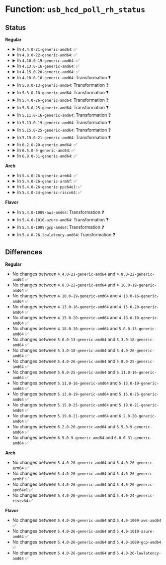 # Function: <code>usb_hcd_poll_rh_status</code>

## Status
<b>Regular</b>
<ul>
<li>
<details>
<summary>In <code>4.4.0-21-generic-amd64</code>: ✅</summary>

```c
void usb_hcd_poll_rh_status(struct usb_hcd * hcd)
```

```json
{
  "name": "usb_hcd_poll_rh_status",
  "collision_type": "Unique Global",
  "inline_type": "No",
  "funcs": [
    {
      "addr": 18446744071585189872,
      "name": "usb_hcd_poll_rh_status",
      "external": true,
      "loc": "drivers/usb/core/hcd.c:756",
      "file": "drivers/usb/core/hcd.c",
      "inline": "seen, unknown",
      "caller_inline": [],
      "caller_func": [
        "drivers/usb/core/hcd.c:rh_timer_func",
        "drivers/usb/core/hcd.c:usb_add_hcd",
        "drivers/usb/host/ehci-hcd.c:ehci_irq",
        "drivers/usb/host/ohci-hcd.c:ohci_bus_resume",
        "drivers/usb/host/ohci-hcd.c:ohci_irq",
        "drivers/usb/host/uhci-hcd.c:uhci_irq",
        "drivers/usb/host/uhci-hcd.c:uhci_pci_resume",
        "drivers/usb/host/xhci.c:compliance_mode_recovery",
        "drivers/usb/host/xhci.c:xhci_resume",
        "drivers/usb/host/xhci.c:xhci_resume",
        "drivers/usb/host/xhci-ring.c:xhci_irq"
      ]
    }
  ],
  "symbols": [
    {
      "addr": 18446744071585189872,
      "name": "usb_hcd_poll_rh_status",
      "section": ".text",
      "bind": "STB_GLOBAL",
      "size": 351
    }
  ]
}
```
</details>
</li>
<li>
<details>
<summary>In <code>4.8.0-22-generic-amd64</code>: ✅</summary>

```c
void usb_hcd_poll_rh_status(struct usb_hcd * hcd)
```

```json
{
  "name": "usb_hcd_poll_rh_status",
  "collision_type": "Unique Global",
  "inline_type": "No",
  "funcs": [
    {
      "addr": 18446744071585581920,
      "name": "usb_hcd_poll_rh_status",
      "external": true,
      "loc": "drivers/usb/core/hcd.c:755",
      "file": "drivers/usb/core/hcd.c",
      "inline": "seen, unknown",
      "caller_inline": [],
      "caller_func": [
        "drivers/usb/core/hcd.c:usb_add_hcd",
        "drivers/usb/core/hcd.c:rh_timer_func",
        "drivers/usb/host/ehci-hcd.c:ehci_irq",
        "drivers/usb/host/ohci-hcd.c:ohci_irq",
        "drivers/usb/host/ohci-hcd.c:ohci_bus_resume",
        "drivers/usb/host/uhci-hcd.c:uhci_pci_resume",
        "drivers/usb/host/uhci-hcd.c:uhci_irq",
        "drivers/usb/host/xhci.c:xhci_resume",
        "drivers/usb/host/xhci.c:xhci_resume",
        "drivers/usb/host/xhci.c:compliance_mode_recovery",
        "drivers/usb/host/xhci-ring.c:xhci_irq"
      ]
    }
  ],
  "symbols": [
    {
      "addr": 18446744071585581920,
      "name": "usb_hcd_poll_rh_status",
      "section": ".text",
      "bind": "STB_GLOBAL",
      "size": 353
    }
  ]
}
```
</details>
</li>
<li>
<details>
<summary>In <code>4.10.0-19-generic-amd64</code>: ✅</summary>

```c
void usb_hcd_poll_rh_status(struct usb_hcd * hcd)
```

```json
{
  "name": "usb_hcd_poll_rh_status",
  "collision_type": "Unique Global",
  "inline_type": "No",
  "funcs": [
    {
      "addr": 18446744071585769568,
      "name": "usb_hcd_poll_rh_status",
      "external": true,
      "loc": "drivers/usb/core/hcd.c:756",
      "file": "drivers/usb/core/hcd.c",
      "inline": "seen, unknown",
      "caller_inline": [],
      "caller_func": [
        "drivers/usb/core/hcd.c:usb_add_hcd",
        "drivers/usb/core/hcd.c:rh_timer_func",
        "drivers/usb/host/ehci-hcd.c:ehci_irq",
        "drivers/usb/host/ohci-hcd.c:ohci_irq",
        "drivers/usb/host/ohci-hcd.c:ohci_bus_resume",
        "drivers/usb/host/uhci-hcd.c:uhci_pci_resume",
        "drivers/usb/host/uhci-hcd.c:uhci_irq",
        "drivers/usb/host/xhci.c:xhci_resume",
        "drivers/usb/host/xhci.c:xhci_resume",
        "drivers/usb/host/xhci.c:compliance_mode_recovery",
        "drivers/usb/host/xhci-ring.c:xhci_irq"
      ]
    }
  ],
  "symbols": [
    {
      "addr": 18446744071585769568,
      "name": "usb_hcd_poll_rh_status",
      "section": ".text",
      "bind": "STB_GLOBAL",
      "size": 353
    }
  ]
}
```
</details>
</li>
<li>
<details>
<summary>In <code>4.13.0-16-generic-amd64</code>: ✅</summary>

```c
void usb_hcd_poll_rh_status(struct usb_hcd * hcd)
```

```json
{
  "name": "usb_hcd_poll_rh_status",
  "collision_type": "Unique Global",
  "inline_type": "No",
  "funcs": [
    {
      "addr": 18446744071585856208,
      "name": "usb_hcd_poll_rh_status",
      "external": true,
      "loc": "drivers/usb/core/hcd.c:760",
      "file": "drivers/usb/core/hcd.c",
      "inline": "seen, unknown",
      "caller_inline": [],
      "caller_func": [
        "drivers/usb/core/hcd.c:usb_add_hcd",
        "drivers/usb/core/hcd.c:rh_timer_func",
        "drivers/usb/host/ehci-hcd.c:ehci_irq",
        "drivers/usb/host/ohci-hcd.c:ohci_irq",
        "drivers/usb/host/ohci-hcd.c:ohci_bus_resume",
        "drivers/usb/host/uhci-hcd.c:uhci_pci_resume",
        "drivers/usb/host/uhci-hcd.c:uhci_irq",
        "drivers/usb/host/xhci.c:xhci_resume",
        "drivers/usb/host/xhci.c:xhci_resume",
        "drivers/usb/host/xhci.c:compliance_mode_recovery",
        "drivers/usb/host/xhci-ring.c:xhci_irq"
      ]
    }
  ],
  "symbols": [
    {
      "addr": 18446744071585856208,
      "name": "usb_hcd_poll_rh_status",
      "section": ".text",
      "bind": "STB_GLOBAL",
      "size": 438
    }
  ]
}
```
</details>
</li>
<li>
<details>
<summary>In <code>4.15.0-20-generic-amd64</code>: ✅</summary>

```c
void usb_hcd_poll_rh_status(struct usb_hcd * hcd)
```

```json
{
  "name": "usb_hcd_poll_rh_status",
  "collision_type": "Unique Global",
  "inline_type": "No",
  "funcs": [
    {
      "addr": 18446744071586296128,
      "name": "usb_hcd_poll_rh_status",
      "external": true,
      "loc": "drivers/usb/core/hcd.c:747",
      "file": "drivers/usb/core/hcd.c",
      "inline": "seen, unknown",
      "caller_inline": [],
      "caller_func": [
        "drivers/usb/core/hcd.c:usb_add_hcd",
        "drivers/usb/core/hcd.c:rh_timer_func",
        "drivers/usb/host/ehci-hcd.c:ehci_irq",
        "drivers/usb/host/ohci-hcd.c:ohci_irq",
        "drivers/usb/host/ohci-hcd.c:ohci_bus_resume",
        "drivers/usb/host/uhci-hcd.c:uhci_pci_resume",
        "drivers/usb/host/uhci-hcd.c:uhci_irq",
        "drivers/usb/host/xhci.c:xhci_resume",
        "drivers/usb/host/xhci.c:xhci_resume",
        "drivers/usb/host/xhci.c:compliance_mode_recovery",
        "drivers/usb/host/xhci-ring.c:xhci_irq"
      ]
    }
  ],
  "symbols": [
    {
      "addr": 18446744071586296128,
      "name": "usb_hcd_poll_rh_status",
      "section": ".text",
      "bind": "STB_GLOBAL",
      "size": 444
    }
  ]
}
```
</details>
</li>
<li>
<details>
<summary>In <code>4.18.0-10-generic-amd64</code>: Transformation ❓</summary>

```c
void usb_hcd_poll_rh_status(struct usb_hcd * hcd)
```

```json
{
  "name": "usb_hcd_poll_rh_status",
  "collision_type": "Unique Global",
  "inline_type": "No",
  "funcs": [
    {
      "addr": 0,
      "name": "usb_hcd_poll_rh_status",
      "external": true,
      "loc": "drivers/usb/core/hcd.c:749",
      "file": "drivers/usb/core/hcd.c",
      "inline": "seen, unknown",
      "caller_inline": [],
      "caller_func": [
        "drivers/usb/core/hcd.c:usb_add_hcd",
        "drivers/usb/core/hcd.c:rh_timer_func",
        "drivers/usb/host/ehci-hcd.c:ehci_irq",
        "drivers/usb/host/ohci-hcd.c:ohci_irq",
        "drivers/usb/host/ohci-hcd.c:ohci_bus_resume",
        "drivers/usb/host/uhci-hcd.c:uhci_pci_resume",
        "drivers/usb/host/uhci-hcd.c:uhci_irq",
        "drivers/usb/host/xhci.c:xhci_resume",
        "drivers/usb/host/xhci.c:xhci_resume",
        "drivers/usb/host/xhci.c:compliance_mode_recovery"
      ]
    }
  ],
  "symbols": [
    {
      "addr": 18446744071586565511,
      "name": "usb_hcd_poll_rh_status.cold.38",
      "section": ".text",
      "bind": "STB_LOCAL",
      "size": 12
    },
    {
      "addr": 18446744071586553616,
      "name": "usb_hcd_poll_rh_status",
      "section": ".text",
      "bind": "STB_GLOBAL",
      "size": 415
    }
  ]
}
```
</details>
</li>
<li>
<details>
<summary>In <code>5.0.0-13-generic-amd64</code>: Transformation ❓</summary>

```c
void usb_hcd_poll_rh_status(struct usb_hcd * hcd)
```

```json
{
  "name": "usb_hcd_poll_rh_status",
  "collision_type": "Unique Global",
  "inline_type": "No",
  "funcs": [
    {
      "addr": 0,
      "name": "usb_hcd_poll_rh_status",
      "external": true,
      "loc": "drivers/usb/core/hcd.c:749",
      "file": "drivers/usb/core/hcd.c",
      "inline": "seen, unknown",
      "caller_inline": [],
      "caller_func": [
        "drivers/usb/core/hcd.c:usb_add_hcd",
        "drivers/usb/core/hcd.c:rh_timer_func",
        "drivers/usb/host/ehci-hcd.c:ehci_irq",
        "drivers/usb/host/ohci-hcd.c:ohci_irq",
        "drivers/usb/host/ohci-hcd.c:ohci_bus_resume",
        "drivers/usb/host/uhci-hcd.c:uhci_pci_resume",
        "drivers/usb/host/uhci-hcd.c:uhci_irq",
        "drivers/usb/host/xhci.c:xhci_resume",
        "drivers/usb/host/xhci.c:xhci_resume",
        "drivers/usb/host/xhci.c:compliance_mode_recovery"
      ]
    }
  ],
  "symbols": [
    {
      "addr": 18446744071586714439,
      "name": "usb_hcd_poll_rh_status.cold.41",
      "section": ".text",
      "bind": "STB_LOCAL",
      "size": 12
    },
    {
      "addr": 18446744071586702480,
      "name": "usb_hcd_poll_rh_status",
      "section": ".text",
      "bind": "STB_GLOBAL",
      "size": 415
    }
  ]
}
```
</details>
</li>
<li>
<details>
<summary>In <code>5.3.0-18-generic-amd64</code>: Transformation ❓</summary>

```c
void usb_hcd_poll_rh_status(struct usb_hcd * hcd)
```

```json
{
  "name": "usb_hcd_poll_rh_status",
  "collision_type": "Unique Global",
  "inline_type": "No",
  "funcs": [
    {
      "addr": 0,
      "name": "usb_hcd_poll_rh_status",
      "external": true,
      "loc": "drivers/usb/core/hcd.c:752",
      "file": "drivers/usb/core/hcd.c",
      "inline": "seen, unknown",
      "caller_inline": [],
      "caller_func": [
        "drivers/usb/core/hcd.c:usb_add_hcd",
        "drivers/usb/core/hcd.c:rh_timer_func",
        "drivers/usb/host/ehci-hcd.c:ehci_irq",
        "drivers/usb/host/ohci-hcd.c:ohci_irq",
        "drivers/usb/host/ohci-hcd.c:ohci_bus_resume",
        "drivers/usb/host/uhci-hcd.c:uhci_pci_resume",
        "drivers/usb/host/uhci-hcd.c:uhci_irq",
        "drivers/usb/host/xhci.c:xhci_resume",
        "drivers/usb/host/xhci.c:xhci_resume",
        "drivers/usb/host/xhci.c:compliance_mode_recovery"
      ]
    }
  ],
  "symbols": [
    {
      "addr": 18446744071586967746,
      "name": "usb_hcd_poll_rh_status.cold",
      "section": ".text",
      "bind": "STB_LOCAL",
      "size": 12
    },
    {
      "addr": 18446744071586957840,
      "name": "usb_hcd_poll_rh_status",
      "section": ".text",
      "bind": "STB_GLOBAL",
      "size": 415
    }
  ]
}
```
</details>
</li>
<li>
<details>
<summary>In <code>5.4.0-26-generic-amd64</code>: Transformation ❓</summary>

```c
void usb_hcd_poll_rh_status(struct usb_hcd * hcd)
```

```json
{
  "name": "usb_hcd_poll_rh_status",
  "collision_type": "Unique Global",
  "inline_type": "No",
  "funcs": [
    {
      "addr": 0,
      "name": "usb_hcd_poll_rh_status",
      "external": true,
      "loc": "drivers/usb/core/hcd.c:752",
      "file": "drivers/usb/core/hcd.c",
      "inline": "seen, unknown",
      "caller_inline": [],
      "caller_func": [
        "drivers/usb/core/hcd.c:usb_add_hcd",
        "drivers/usb/core/hcd.c:rh_timer_func",
        "drivers/usb/host/ehci-hcd.c:ehci_irq",
        "drivers/usb/host/ohci-hcd.c:ohci_irq",
        "drivers/usb/host/ohci-hcd.c:ohci_bus_resume",
        "drivers/usb/host/uhci-hcd.c:uhci_pci_resume",
        "drivers/usb/host/uhci-hcd.c:uhci_irq",
        "drivers/usb/host/xhci.c:xhci_resume",
        "drivers/usb/host/xhci.c:xhci_resume",
        "drivers/usb/host/xhci.c:compliance_mode_recovery"
      ]
    }
  ],
  "symbols": [
    {
      "addr": 18446744071587166786,
      "name": "usb_hcd_poll_rh_status.cold",
      "section": ".text",
      "bind": "STB_LOCAL",
      "size": 12
    },
    {
      "addr": 18446744071587156528,
      "name": "usb_hcd_poll_rh_status",
      "section": ".text",
      "bind": "STB_GLOBAL",
      "size": 415
    }
  ]
}
```
</details>
</li>
<li>
<details>
<summary>In <code>5.8.0-25-generic-amd64</code>: Transformation ❓</summary>

```c
void usb_hcd_poll_rh_status(struct usb_hcd * hcd)
```

```json
{
  "name": "usb_hcd_poll_rh_status",
  "collision_type": "Unique Global",
  "inline_type": "No",
  "funcs": [
    {
      "addr": 0,
      "name": "usb_hcd_poll_rh_status",
      "external": true,
      "loc": "drivers/usb/core/hcd.c:753",
      "file": "drivers/usb/core/hcd.c",
      "inline": "seen, unknown",
      "caller_inline": [],
      "caller_func": [
        "drivers/usb/core/hcd.c:usb_add_hcd",
        "drivers/usb/core/hcd.c:rh_timer_func",
        "drivers/usb/host/ehci-hcd.c:ehci_irq",
        "drivers/usb/host/ohci-hcd.c:ohci_irq",
        "drivers/usb/host/ohci-hcd.c:ohci_bus_resume",
        "drivers/usb/host/uhci-hcd.c:uhci_pci_resume",
        "drivers/usb/host/uhci-hcd.c:uhci_irq",
        "drivers/usb/host/xhci.c:xhci_resume",
        "drivers/usb/host/xhci.c:xhci_resume",
        "drivers/usb/host/xhci.c:compliance_mode_recovery",
        "drivers/usb/host/xhci-ring.c:handle_port_status"
      ]
    }
  ],
  "symbols": [
    {
      "addr": 18446744071588017084,
      "name": "usb_hcd_poll_rh_status.cold",
      "section": ".text",
      "bind": "STB_LOCAL",
      "size": 12
    },
    {
      "addr": 18446744071588008544,
      "name": "usb_hcd_poll_rh_status",
      "section": ".text",
      "bind": "STB_GLOBAL",
      "size": 455
    }
  ]
}
```
</details>
</li>
<li>
<details>
<summary>In <code>5.11.0-16-generic-amd64</code>: Transformation ❓</summary>

```c
void usb_hcd_poll_rh_status(struct usb_hcd * hcd)
```

```json
{
  "name": "usb_hcd_poll_rh_status",
  "collision_type": "Unique Global",
  "inline_type": "No",
  "funcs": [
    {
      "addr": 0,
      "name": "usb_hcd_poll_rh_status",
      "external": true,
      "loc": "drivers/usb/core/hcd.c:752",
      "file": "drivers/usb/core/hcd.c",
      "inline": "seen, unknown",
      "caller_inline": [],
      "caller_func": [
        "drivers/usb/core/hcd.c:usb_add_hcd",
        "drivers/usb/core/hcd.c:rh_timer_func",
        "drivers/usb/host/ehci-hcd.c:ehci_irq",
        "drivers/usb/host/ohci-hcd.c:ohci_irq",
        "drivers/usb/host/ohci-hcd.c:ohci_bus_resume",
        "drivers/usb/host/uhci-hcd.c:uhci_pci_resume",
        "drivers/usb/host/uhci-hcd.c:uhci_irq",
        "drivers/usb/host/xhci.c:xhci_resume",
        "drivers/usb/host/xhci.c:xhci_resume",
        "drivers/usb/host/xhci.c:compliance_mode_recovery",
        "drivers/usb/host/xhci-ring.c:handle_port_status"
      ]
    }
  ],
  "symbols": [
    {
      "addr": 18446744071591545321,
      "name": "usb_hcd_poll_rh_status.cold",
      "section": ".text",
      "bind": "STB_LOCAL",
      "size": 12
    },
    {
      "addr": 18446744071588060752,
      "name": "usb_hcd_poll_rh_status",
      "section": ".text",
      "bind": "STB_GLOBAL",
      "size": 455
    }
  ]
}
```
</details>
</li>
<li>
<details>
<summary>In <code>5.13.0-19-generic-amd64</code>: Transformation ❓</summary>

```c
void usb_hcd_poll_rh_status(struct usb_hcd * hcd)
```

```json
{
  "name": "usb_hcd_poll_rh_status",
  "collision_type": "Unique Global",
  "inline_type": "No",
  "funcs": [
    {
      "addr": 0,
      "name": "usb_hcd_poll_rh_status",
      "external": true,
      "loc": "drivers/usb/core/hcd.c:752",
      "file": "drivers/usb/core/hcd.c",
      "inline": "seen, unknown",
      "caller_inline": [],
      "caller_func": [
        "drivers/usb/core/hcd.c:usb_add_hcd",
        "drivers/usb/core/hcd.c:rh_timer_func",
        "drivers/usb/host/ehci-hcd.c:ehci_irq",
        "drivers/usb/host/ohci-hcd.c:ohci_irq",
        "drivers/usb/host/ohci-hcd.c:ohci_bus_resume",
        "drivers/usb/host/uhci-hcd.c:uhci_pci_resume",
        "drivers/usb/host/uhci-hcd.c:uhci_irq",
        "drivers/usb/host/xhci.c:xhci_resume",
        "drivers/usb/host/xhci.c:xhci_resume",
        "drivers/usb/host/xhci.c:compliance_mode_recovery",
        "drivers/usb/host/xhci-ring.c:handle_port_status"
      ]
    }
  ],
  "symbols": [
    {
      "addr": 18446744071591487429,
      "name": "usb_hcd_poll_rh_status.cold",
      "section": ".text",
      "bind": "STB_LOCAL",
      "size": 12
    },
    {
      "addr": 18446744071587942800,
      "name": "usb_hcd_poll_rh_status",
      "section": ".text",
      "bind": "STB_GLOBAL",
      "size": 455
    }
  ]
}
```
</details>
</li>
<li>
<details>
<summary>In <code>5.15.0-25-generic-amd64</code>: Transformation ❓</summary>

```c
void usb_hcd_poll_rh_status(struct usb_hcd * hcd)
```

```json
{
  "name": "usb_hcd_poll_rh_status",
  "collision_type": "Unique Global",
  "inline_type": "No",
  "funcs": [
    {
      "addr": 0,
      "name": "usb_hcd_poll_rh_status",
      "external": true,
      "loc": "drivers/usb/core/hcd.c:752",
      "file": "drivers/usb/core/hcd.c",
      "inline": "seen, unknown",
      "caller_inline": [],
      "caller_func": [
        "drivers/usb/core/hcd.c:usb_add_hcd",
        "drivers/usb/core/hcd.c:rh_timer_func",
        "drivers/usb/host/ehci-hcd.c:ehci_irq",
        "drivers/usb/host/ohci-hcd.c:ohci_irq",
        "drivers/usb/host/ohci-hcd.c:ohci_bus_resume",
        "drivers/usb/host/uhci-hcd.c:uhci_pci_resume",
        "drivers/usb/host/uhci-hcd.c:uhci_irq",
        "drivers/usb/host/xhci.c:xhci_resume",
        "drivers/usb/host/xhci.c:xhci_resume",
        "drivers/usb/host/xhci.c:compliance_mode_recovery",
        "drivers/usb/host/xhci-ring.c:handle_port_status"
      ]
    }
  ],
  "symbols": [
    {
      "addr": 18446744071592565086,
      "name": "usb_hcd_poll_rh_status.cold",
      "section": ".text",
      "bind": "STB_LOCAL",
      "size": 12
    },
    {
      "addr": 18446744071588553264,
      "name": "usb_hcd_poll_rh_status",
      "section": ".text",
      "bind": "STB_GLOBAL",
      "size": 502
    }
  ]
}
```
</details>
</li>
<li>
<details>
<summary>In <code>5.19.0-21-generic-amd64</code>: Transformation ❓</summary>

```c
void usb_hcd_poll_rh_status(struct usb_hcd * hcd)
```

```json
{
  "name": "usb_hcd_poll_rh_status",
  "collision_type": "Unique Global",
  "inline_type": "No",
  "funcs": [
    {
      "addr": 0,
      "name": "usb_hcd_poll_rh_status",
      "external": true,
      "loc": "drivers/usb/core/hcd.c:752",
      "file": "drivers/usb/core/hcd.c",
      "inline": "seen, unknown",
      "caller_inline": [],
      "caller_func": [
        "drivers/usb/core/hcd.c:usb_add_hcd",
        "drivers/usb/core/hcd.c:usb_add_hcd",
        "drivers/usb/core/hcd.c:rh_timer_func",
        "drivers/usb/host/ehci-hcd.c:ehci_irq",
        "drivers/usb/host/ohci-hcd.c:ohci_irq",
        "drivers/usb/host/ohci-hcd.c:ohci_bus_resume",
        "drivers/usb/host/uhci-hcd.c:uhci_pci_resume",
        "drivers/usb/host/uhci-hcd.c:uhci_irq",
        "drivers/usb/host/xhci.c:xhci_resume",
        "drivers/usb/host/xhci.c:xhci_resume",
        "drivers/usb/host/xhci.c:compliance_mode_recovery",
        "drivers/usb/host/xhci-ring.c:handle_port_status"
      ]
    }
  ],
  "symbols": [
    {
      "addr": 18446744071594443895,
      "name": "usb_hcd_poll_rh_status.cold",
      "section": ".text",
      "bind": "STB_LOCAL",
      "size": 12
    },
    {
      "addr": 18446744071589964800,
      "name": "usb_hcd_poll_rh_status",
      "section": ".text",
      "bind": "STB_GLOBAL",
      "size": 523
    }
  ]
}
```
</details>
</li>
<li>
<details>
<summary>In <code>6.2.0-20-generic-amd64</code>: ✅</summary>

```c
void usb_hcd_poll_rh_status(struct usb_hcd * hcd)
```

```json
{
  "name": "usb_hcd_poll_rh_status",
  "collision_type": "Unique Global",
  "inline_type": "No",
  "funcs": [
    {
      "addr": 18446744071591556112,
      "name": "usb_hcd_poll_rh_status",
      "external": true,
      "loc": "drivers/usb/core/hcd.c:752",
      "file": "drivers/usb/core/hcd.c",
      "inline": "seen, unknown",
      "caller_inline": [],
      "caller_func": [
        "drivers/usb/core/hcd.c:usb_add_hcd",
        "drivers/usb/core/hcd.c:usb_add_hcd",
        "drivers/usb/core/hcd.c:rh_timer_func",
        "drivers/usb/host/ehci-hcd.c:ehci_irq",
        "drivers/usb/host/ohci-hcd.c:ohci_irq",
        "drivers/usb/host/ohci-hcd.c:ohci_bus_resume",
        "drivers/usb/host/uhci-hcd.c:uhci_pci_resume",
        "drivers/usb/host/uhci-hcd.c:uhci_irq",
        "drivers/usb/host/xhci.c:xhci_resume",
        "drivers/usb/host/xhci.c:xhci_resume",
        "drivers/usb/host/xhci.c:compliance_mode_recovery",
        "drivers/usb/host/xhci-ring.c:handle_port_status"
      ]
    }
  ],
  "symbols": [
    {
      "addr": 18446744071591556112,
      "name": "usb_hcd_poll_rh_status",
      "section": ".text",
      "bind": "STB_GLOBAL",
      "size": 535
    }
  ]
}
```
</details>
</li>
<li>
<details>
<summary>In <code>6.5.0-9-generic-amd64</code>: ✅</summary>

```c
void usb_hcd_poll_rh_status(struct usb_hcd * hcd)
```

```json
{
  "name": "usb_hcd_poll_rh_status",
  "collision_type": "Unique Global",
  "inline_type": "No",
  "funcs": [
    {
      "addr": 18446744071591977856,
      "name": "usb_hcd_poll_rh_status",
      "external": true,
      "loc": "drivers/usb/core/hcd.c:752",
      "file": "drivers/usb/core/hcd.c",
      "inline": "seen, unknown",
      "caller_inline": [],
      "caller_func": [
        "drivers/usb/core/hcd.c:usb_add_hcd",
        "drivers/usb/core/hcd.c:usb_add_hcd",
        "drivers/usb/core/hcd.c:rh_timer_func",
        "drivers/usb/host/ehci-hcd.c:ehci_irq",
        "drivers/usb/host/ohci-hcd.c:ohci_irq",
        "drivers/usb/host/ohci-hcd.c:ohci_bus_resume",
        "drivers/usb/host/uhci-hcd.c:uhci_pci_resume",
        "drivers/usb/host/uhci-hcd.c:uhci_irq",
        "drivers/usb/host/xhci.c:xhci_resume",
        "drivers/usb/host/xhci.c:xhci_resume",
        "drivers/usb/host/xhci.c:compliance_mode_recovery",
        "drivers/usb/host/xhci-ring.c:handle_port_status"
      ]
    }
  ],
  "symbols": [
    {
      "addr": 18446744071591977856,
      "name": "usb_hcd_poll_rh_status",
      "section": ".text",
      "bind": "STB_GLOBAL",
      "size": 535
    }
  ]
}
```
</details>
</li>
<li>
<details>
<summary>In <code>6.8.0-31-generic-amd64</code>: ✅</summary>

```c
void usb_hcd_poll_rh_status(struct usb_hcd * hcd)
```

```json
{
  "name": "usb_hcd_poll_rh_status",
  "collision_type": "Unique Global",
  "inline_type": "No",
  "funcs": [
    {
      "addr": 18446744071592717856,
      "name": "usb_hcd_poll_rh_status",
      "external": true,
      "loc": "drivers/usb/core/hcd.c:727",
      "file": "drivers/usb/core/hcd.c",
      "inline": "seen, unknown",
      "caller_inline": [],
      "caller_func": [
        "drivers/usb/core/hcd.c:usb_add_hcd",
        "drivers/usb/core/hcd.c:usb_add_hcd",
        "drivers/usb/core/hcd.c:rh_timer_func",
        "drivers/usb/host/ehci-hcd.c:ehci_irq",
        "drivers/usb/host/ohci-hcd.c:ohci_irq",
        "drivers/usb/host/ohci-hcd.c:ohci_bus_resume",
        "drivers/usb/host/uhci-hcd.c:uhci_pci_resume",
        "drivers/usb/host/uhci-hcd.c:uhci_irq",
        "drivers/usb/host/xhci.c:xhci_resume",
        "drivers/usb/host/xhci.c:xhci_resume",
        "drivers/usb/host/xhci.c:compliance_mode_recovery"
      ]
    }
  ],
  "symbols": [
    {
      "addr": 18446744071592717856,
      "name": "usb_hcd_poll_rh_status",
      "section": ".text",
      "bind": "STB_GLOBAL",
      "size": 525
    }
  ]
}
```
</details>
</li>
</ul>
<b>Arch</b>
<ul>
<li>
<details>
<summary>In <code>5.4.0-26-generic-arm64</code>: ✅</summary>

```c
void usb_hcd_poll_rh_status(struct usb_hcd * hcd)
```

```json
{
  "name": "usb_hcd_poll_rh_status",
  "collision_type": "Unique Global",
  "inline_type": "No",
  "funcs": [
    {
      "addr": 18446603336500238080,
      "name": "usb_hcd_poll_rh_status",
      "external": true,
      "loc": "drivers/usb/core/hcd.c:752",
      "file": "drivers/usb/core/hcd.c",
      "inline": "seen, unknown",
      "caller_inline": [],
      "caller_func": [
        "drivers/usb/core/hcd.c:usb_add_hcd",
        "drivers/usb/core/hcd.c:rh_timer_func",
        "drivers/usb/host/ehci-hcd.c:ehci_irq",
        "drivers/usb/host/ohci-hcd.c:ohci_irq",
        "drivers/usb/host/ohci-hcd.c:ohci_bus_resume",
        "drivers/usb/host/uhci-hcd.c:uhci_pci_resume",
        "drivers/usb/host/uhci-hcd.c:uhci_irq",
        "drivers/usb/host/xhci.c:xhci_resume",
        "drivers/usb/host/xhci.c:xhci_resume",
        "drivers/usb/host/xhci.c:compliance_mode_recovery",
        "drivers/usb/host/xhci.c:compliance_mode_recovery"
      ]
    }
  ],
  "symbols": [
    {
      "addr": 18446603336500238080,
      "name": "usb_hcd_poll_rh_status",
      "section": ".text",
      "bind": "STB_GLOBAL",
      "size": 656
    }
  ]
}
```
</details>
</li>
<li>
<details>
<summary>In <code>5.4.0-26-generic-armhf</code>: ✅</summary>

```c
void usb_hcd_poll_rh_status(struct usb_hcd * hcd)
```

```json
{
  "name": "usb_hcd_poll_rh_status",
  "collision_type": "Unique Global",
  "inline_type": "No",
  "funcs": [
    {
      "addr": 3232710976,
      "name": "usb_hcd_poll_rh_status",
      "external": true,
      "loc": "drivers/usb/core/hcd.c:752",
      "file": "drivers/usb/core/hcd.c",
      "inline": "seen, unknown",
      "caller_inline": [],
      "caller_func": [
        "drivers/usb/core/hcd.c:usb_add_hcd",
        "drivers/usb/core/hcd.c:rh_timer_func",
        "drivers/usb/host/ehci-hcd.c:ehci_irq",
        "drivers/usb/host/ohci-hcd.c:ohci_irq",
        "drivers/usb/host/ohci-hcd.c:ohci_bus_resume",
        "drivers/usb/host/uhci-hcd.c:uhci_pci_resume",
        "drivers/usb/host/uhci-hcd.c:uhci_irq",
        "drivers/usb/host/xhci.c:xhci_resume",
        "drivers/usb/host/xhci.c:xhci_resume",
        "drivers/usb/host/xhci.c:compliance_mode_recovery",
        "drivers/usb/host/xhci-ring.c:handle_port_status",
        "drivers/usb/musb/musb_virthub.c:musb_root_disconnect",
        "drivers/usb/musb/musb_virthub.c:musb_port_reset",
        "drivers/usb/musb/musb_virthub.c:musb_host_finish_resume",
        "drivers/usb/musb/musb_host.c:musb_host_poke_root_hub"
      ]
    }
  ],
  "symbols": [
    {
      "addr": 3232710976,
      "name": "usb_hcd_poll_rh_status",
      "section": ".text",
      "bind": "STB_GLOBAL",
      "size": 416
    }
  ]
}
```
</details>
</li>
<li>
<details>
<summary>In <code>5.4.0-26-generic-ppc64el</code>: ✅</summary>

```c
void usb_hcd_poll_rh_status(struct usb_hcd * hcd)
```

```json
{
  "name": "usb_hcd_poll_rh_status",
  "collision_type": "Unique Global",
  "inline_type": "No",
  "funcs": [
    {
      "addr": 13835058055293526352,
      "name": "usb_hcd_poll_rh_status",
      "external": true,
      "loc": "drivers/usb/core/hcd.c:752",
      "file": "drivers/usb/core/hcd.c",
      "inline": "seen, unknown",
      "caller_inline": [],
      "caller_func": [
        "drivers/usb/core/hcd.c:usb_add_hcd",
        "drivers/usb/core/hcd.c:rh_timer_func",
        "drivers/usb/host/ehci-hcd.c:ehci_irq",
        "drivers/usb/host/ohci-hcd.c:ohci_irq",
        "drivers/usb/host/ohci-hcd.c:ohci_bus_resume",
        "drivers/usb/host/uhci-hcd.c:uhci_pci_resume",
        "drivers/usb/host/uhci-hcd.c:uhci_irq",
        "drivers/usb/host/xhci.c:xhci_resume",
        "drivers/usb/host/xhci.c:xhci_resume",
        "drivers/usb/host/xhci.c:compliance_mode_recovery"
      ]
    }
  ],
  "symbols": [
    {
      "addr": 13835058055293526352,
      "name": "usb_hcd_poll_rh_status",
      "section": ".text",
      "bind": "STB_GLOBAL",
      "size": 640
    }
  ]
}
```
</details>
</li>
<li>
<details>
<summary>In <code>5.4.0-24-generic-riscv64</code>: ✅</summary>

```c
void usb_hcd_poll_rh_status(struct usb_hcd * hcd)
```

```json
{
  "name": "usb_hcd_poll_rh_status",
  "collision_type": "Unique Global",
  "inline_type": "No",
  "funcs": [
    {
      "addr": 18446743936277154318,
      "name": "usb_hcd_poll_rh_status",
      "external": true,
      "loc": "drivers/usb/core/hcd.c:752",
      "file": "drivers/usb/core/hcd.c",
      "inline": "seen, unknown",
      "caller_inline": [],
      "caller_func": [
        "drivers/usb/core/hcd.c:usb_add_hcd",
        "drivers/usb/core/hcd.c:rh_timer_func",
        "drivers/usb/host/ehci-hcd.c:ehci_irq",
        "drivers/usb/host/ohci-hcd.c:ohci_irq",
        "drivers/usb/host/ohci-hcd.c:ohci_bus_resume",
        "drivers/usb/host/uhci-hcd.c:uhci_pci_resume",
        "drivers/usb/host/uhci-hcd.c:uhci_irq",
        "drivers/usb/host/xhci.c:xhci_resume",
        "drivers/usb/host/xhci.c:xhci_resume",
        "drivers/usb/host/xhci.c:compliance_mode_recovery"
      ]
    }
  ],
  "symbols": [
    {
      "addr": 18446743936277154318,
      "name": "usb_hcd_poll_rh_status",
      "section": ".text",
      "bind": "STB_GLOBAL",
      "size": 324
    }
  ]
}
```
</details>
</li>
</ul>
<b>Flavor</b>
<ul>
<li>
<details>
<summary>In <code>5.4.0-1009-aws-amd64</code>: Transformation ❓</summary>

```c
void usb_hcd_poll_rh_status(struct usb_hcd * hcd)
```

```json
{
  "name": "usb_hcd_poll_rh_status",
  "collision_type": "Unique Global",
  "inline_type": "No",
  "funcs": [
    {
      "addr": 0,
      "name": "usb_hcd_poll_rh_status",
      "external": true,
      "loc": "drivers/usb/core/hcd.c:752",
      "file": "drivers/usb/core/hcd.c",
      "inline": "seen, unknown",
      "caller_inline": [],
      "caller_func": [
        "drivers/usb/core/hcd.c:usb_add_hcd",
        "drivers/usb/core/hcd.c:rh_timer_func",
        "drivers/usb/host/ehci-hcd.c:ehci_irq",
        "drivers/usb/host/ohci-hcd.c:ohci_irq",
        "drivers/usb/host/ohci-hcd.c:ohci_bus_resume",
        "drivers/usb/host/uhci-hcd.c:uhci_pci_resume",
        "drivers/usb/host/uhci-hcd.c:uhci_irq",
        "drivers/usb/host/xhci.c:xhci_resume",
        "drivers/usb/host/xhci.c:xhci_resume",
        "drivers/usb/host/xhci.c:compliance_mode_recovery"
      ]
    }
  ],
  "symbols": [
    {
      "addr": 18446744071586872866,
      "name": "usb_hcd_poll_rh_status.cold",
      "section": ".text",
      "bind": "STB_LOCAL",
      "size": 12
    },
    {
      "addr": 18446744071586862608,
      "name": "usb_hcd_poll_rh_status",
      "section": ".text",
      "bind": "STB_GLOBAL",
      "size": 415
    }
  ]
}
```
</details>
</li>
<li>
<details>
<summary>In <code>5.4.0-1010-azure-amd64</code>: Transformation ❓</summary>

```c
void usb_hcd_poll_rh_status(struct usb_hcd * hcd)
```

```json
{
  "name": "usb_hcd_poll_rh_status",
  "collision_type": "Unique Global",
  "inline_type": "No",
  "funcs": [
    {
      "addr": 0,
      "name": "usb_hcd_poll_rh_status",
      "external": true,
      "loc": "drivers/usb/core/hcd.c:752",
      "file": "drivers/usb/core/hcd.c",
      "inline": "seen, unknown",
      "caller_inline": [],
      "caller_func": [
        "drivers/usb/core/hcd.c:usb_add_hcd",
        "drivers/usb/core/hcd.c:rh_timer_func",
        "drivers/usb/host/xhci.c:xhci_resume",
        "drivers/usb/host/xhci.c:xhci_resume",
        "drivers/usb/host/xhci.c:compliance_mode_recovery"
      ]
    }
  ],
  "symbols": [
    {
      "addr": 18446744071586814011,
      "name": "usb_hcd_poll_rh_status.cold",
      "section": ".text",
      "bind": "STB_LOCAL",
      "size": 12
    },
    {
      "addr": 18446744071586803920,
      "name": "usb_hcd_poll_rh_status",
      "section": ".text",
      "bind": "STB_GLOBAL",
      "size": 415
    }
  ]
}
```
</details>
</li>
<li>
<details>
<summary>In <code>5.4.0-1009-gcp-amd64</code>: Transformation ❓</summary>

```c
void usb_hcd_poll_rh_status(struct usb_hcd * hcd)
```

```json
{
  "name": "usb_hcd_poll_rh_status",
  "collision_type": "Unique Global",
  "inline_type": "No",
  "funcs": [
    {
      "addr": 0,
      "name": "usb_hcd_poll_rh_status",
      "external": true,
      "loc": "drivers/usb/core/hcd.c:752",
      "file": "drivers/usb/core/hcd.c",
      "inline": "seen, unknown",
      "caller_inline": [],
      "caller_func": [
        "drivers/usb/core/hcd.c:usb_add_hcd",
        "drivers/usb/core/hcd.c:rh_timer_func",
        "drivers/usb/host/ehci-hcd.c:ehci_irq",
        "drivers/usb/host/ohci-hcd.c:ohci_irq",
        "drivers/usb/host/ohci-hcd.c:ohci_bus_resume",
        "drivers/usb/host/uhci-hcd.c:uhci_pci_resume",
        "drivers/usb/host/uhci-hcd.c:uhci_irq",
        "drivers/usb/host/xhci.c:xhci_resume",
        "drivers/usb/host/xhci.c:xhci_resume",
        "drivers/usb/host/xhci.c:compliance_mode_recovery"
      ]
    }
  ],
  "symbols": [
    {
      "addr": 18446744071587121346,
      "name": "usb_hcd_poll_rh_status.cold",
      "section": ".text",
      "bind": "STB_LOCAL",
      "size": 12
    },
    {
      "addr": 18446744071587111088,
      "name": "usb_hcd_poll_rh_status",
      "section": ".text",
      "bind": "STB_GLOBAL",
      "size": 415
    }
  ]
}
```
</details>
</li>
<li>
<details>
<summary>In <code>5.4.0-26-lowlatency-amd64</code>: Transformation ❓</summary>

```c
void usb_hcd_poll_rh_status(struct usb_hcd * hcd)
```

```json
{
  "name": "usb_hcd_poll_rh_status",
  "collision_type": "Unique Global",
  "inline_type": "No",
  "funcs": [
    {
      "addr": 0,
      "name": "usb_hcd_poll_rh_status",
      "external": true,
      "loc": "drivers/usb/core/hcd.c:752",
      "file": "drivers/usb/core/hcd.c",
      "inline": "seen, unknown",
      "caller_inline": [],
      "caller_func": [
        "drivers/usb/core/hcd.c:usb_add_hcd",
        "drivers/usb/core/hcd.c:rh_timer_func",
        "drivers/usb/host/ehci-hcd.c:ehci_irq",
        "drivers/usb/host/ohci-hcd.c:ohci_irq",
        "drivers/usb/host/ohci-hcd.c:ohci_bus_resume",
        "drivers/usb/host/uhci-hcd.c:uhci_pci_resume",
        "drivers/usb/host/uhci-hcd.c:uhci_irq",
        "drivers/usb/host/xhci.c:xhci_resume",
        "drivers/usb/host/xhci.c:xhci_resume",
        "drivers/usb/host/xhci.c:compliance_mode_recovery"
      ]
    }
  ],
  "symbols": [
    {
      "addr": 18446744071587228462,
      "name": "usb_hcd_poll_rh_status.cold",
      "section": ".text",
      "bind": "STB_LOCAL",
      "size": 12
    },
    {
      "addr": 18446744071587218656,
      "name": "usb_hcd_poll_rh_status",
      "section": ".text",
      "bind": "STB_GLOBAL",
      "size": 409
    }
  ]
}
```
</details>
</li>
</ul>

## Differences
<b>Regular</b>
<ul>
<li>
No changes between <code>4.4.0-21-generic-amd64</code> and <code>4.8.0-22-generic-amd64</code> ✅
</li>
<li>
No changes between <code>4.8.0-22-generic-amd64</code> and <code>4.10.0-19-generic-amd64</code> ✅
</li>
<li>
No changes between <code>4.10.0-19-generic-amd64</code> and <code>4.13.0-16-generic-amd64</code> ✅
</li>
<li>
No changes between <code>4.13.0-16-generic-amd64</code> and <code>4.15.0-20-generic-amd64</code> ✅
</li>
<li>
No changes between <code>4.15.0-20-generic-amd64</code> and <code>4.18.0-10-generic-amd64</code> ✅
</li>
<li>
No changes between <code>4.18.0-10-generic-amd64</code> and <code>5.0.0-13-generic-amd64</code> ✅
</li>
<li>
No changes between <code>5.0.0-13-generic-amd64</code> and <code>5.3.0-18-generic-amd64</code> ✅
</li>
<li>
No changes between <code>5.3.0-18-generic-amd64</code> and <code>5.4.0-26-generic-amd64</code> ✅
</li>
<li>
No changes between <code>5.4.0-26-generic-amd64</code> and <code>5.8.0-25-generic-amd64</code> ✅
</li>
<li>
No changes between <code>5.8.0-25-generic-amd64</code> and <code>5.11.0-16-generic-amd64</code> ✅
</li>
<li>
No changes between <code>5.11.0-16-generic-amd64</code> and <code>5.13.0-19-generic-amd64</code> ✅
</li>
<li>
No changes between <code>5.13.0-19-generic-amd64</code> and <code>5.15.0-25-generic-amd64</code> ✅
</li>
<li>
No changes between <code>5.15.0-25-generic-amd64</code> and <code>5.19.0-21-generic-amd64</code> ✅
</li>
<li>
No changes between <code>5.19.0-21-generic-amd64</code> and <code>6.2.0-20-generic-amd64</code> ✅
</li>
<li>
No changes between <code>6.2.0-20-generic-amd64</code> and <code>6.5.0-9-generic-amd64</code> ✅
</li>
<li>
No changes between <code>6.5.0-9-generic-amd64</code> and <code>6.8.0-31-generic-amd64</code> ✅
</li>
</ul>
<b>Arch</b>
<ul>
<li>
No changes between <code>5.4.0-26-generic-amd64</code> and <code>5.4.0-26-generic-arm64</code> ✅
</li>
<li>
No changes between <code>5.4.0-26-generic-amd64</code> and <code>5.4.0-26-generic-armhf</code> ✅
</li>
<li>
No changes between <code>5.4.0-26-generic-amd64</code> and <code>5.4.0-26-generic-ppc64el</code> ✅
</li>
<li>
No changes between <code>5.4.0-26-generic-amd64</code> and <code>5.4.0-24-generic-riscv64</code> ✅
</li>
</ul>
<b>Flavor</b>
<ul>
<li>
No changes between <code>5.4.0-26-generic-amd64</code> and <code>5.4.0-1009-aws-amd64</code> ✅
</li>
<li>
No changes between <code>5.4.0-26-generic-amd64</code> and <code>5.4.0-1010-azure-amd64</code> ✅
</li>
<li>
No changes between <code>5.4.0-26-generic-amd64</code> and <code>5.4.0-1009-gcp-amd64</code> ✅
</li>
<li>
No changes between <code>5.4.0-26-generic-amd64</code> and <code>5.4.0-26-lowlatency-amd64</code> ✅
</li>
</ul>

